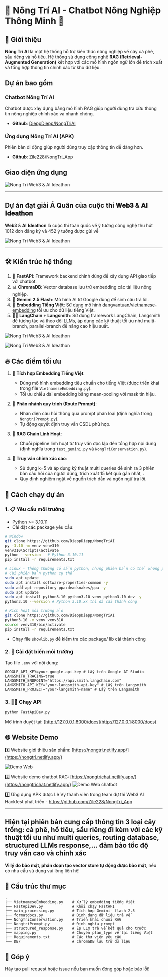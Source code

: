 # 🌟 Nông Trí AI - Chatbot Nông Nghiệp Thông Minh 🌱

## 📌 Giới thiệu

**Nông Trí AI** là một hệ thống hỗ trợ kiến thức nông nghiệp về cây cà phê, sầu riêng và hồ tiêu. Hệ thống sử dụng công nghệ **RAG (Retrieval-Augmented Generation)** kết hợp với các mô hình ngôn ngữ lớn để trích xuất và tổng hợp thông tin chính xác từ kho dữ liệu.

## Dự án bao gồm

### Chatbot Nông Trí AI
Chatbot được xây dựng bằng mô hình RAG giúp người dùng tra cứu thông tin nông nghiệp chính xác và nhanh chóng.
- **Github**: [DieppDiepp/NongTriAI](https://github.com/DieppDiepp/NongTriAI)

### Ứng dụng Nông Trí AI (APK)
Phiên bản di động giúp người dùng truy cập thông tin dễ dàng hơn.
- **Github**: [Zile228/NongTri_App](https://github.com/Zile228/NongTri_App)

## Giao diện ứng dụng
![Nong Tri Web3 & AI Ideathon](https://github.com/DieppDiepp/NongTriAI/raw/main/image/Nông%20Trí%20–%20Chatbot%20trợ%20lý%20nông%20nghiệp%20AI%20dành%20riêng%20cho%20nông%20dân%20Việt%20Nam.png)

----------------------
## Dự án đạt giải Á Quân của cuộc thi 𝐖𝐞𝐛𝟑 & 𝐀𝐈 𝐈𝐝𝐞𝐚𝐭𝐡𝐨𝐧
𝐖𝐞𝐛𝟑 & 𝐀𝐈 𝐈𝐝𝐞𝐚𝐭𝐡𝐨𝐧 là cuộc thi toàn quốc về ý tưởng công nghệ thu hút 1012 đơn đăng ký và 452 ý tưởng được gửi về

![Nong Tri Web3 & AI Ideathon](https://github.com/DieppDiepp/NongTriAI/raw/main/image/top-2.jpg)

-------------
## 🛠️ Kiến trúc hệ thống

1. 🚀 **FastAPI**: Framework backend chính dùng để xây dựng API giao tiếp với chatbot.
2. 📊 **ChromaDB**: Vector database lưu trữ embedding các tài liệu nông nghiệp.
3. 🤖 **Gemini 2.5 Flash**: Mô hình AI từ Google dùng để sinh câu trả lời.
4. 📝 **Embedding Tiếng Việt**: Sử dụng mô hình [dangvantuan/vietnamese-embedding](https://huggingface.co/dangvantuan/vietnamese-embedding) tối ưu cho dữ liệu tiếng Việt.
5. 🦜️🔗 **LangChain + Langsmith**: Sử dụng framework LangChain, Langsmith để tương tác và theo dõi LLMs, áp dụng các kỹ thuật tối ưu như multi-branch, parallel-branch để nâng cao hiệu suất.

![Nong Tri Web3 & AI Ideathon](https://github.com/DieppDiepp/NongTriAI/raw/main/image/langsmith_1.png)

![Nong Tri Web3 & AI Ideathon](https://github.com/DieppDiepp/NongTriAI/raw/main/image/langsmith_2.png)

## 🔥 Các điểm tối ưu 

1. 📌 **Tích hợp Embedding Tiếng Việt**:
   - Dùng mô hình embedding tiêu chuẩn cho tiếng Việt (được triển khai trong file `VietnameseEmbedding.py`).
   - Tối ưu chiếu dài embedding bằng mean-pooling với mask tín hiệu.

2. 🔎 **Phân nhánh quy trình (Route Prompt)**:
   - Nhận diện câu hỏi thông qua prompt phân loại (định nghĩa trong `NongtriPrompt.py`).
   - Tự động quyết định truy vấn CSDL phù hợp.

3. 🔗 **RAG Chain Linh Hoạt**:
   - Chuỗi pipeline linh hoạt từ truy vấn độc lập đến tổng hợp nội dung (định nghĩa trong `test_gemini.py` và `NongTriConservation.py`).

4. 🎯 **Truy vấn chính xác cao**:
   - Sử dụng k=5 và áp dụng kỹ thuật multi queries để sinh ra 3 phiên bản câu hỏi của người dùng, trích xuất 15 kết quả gần nhất, .
   - Quy định nghiêm ngặt về nguồn trích dẫn và ngôn ngữ trả lời.

## 🚀 Cách chạy dự án

### 1. 📋 Yêu cầu môi trường

- Python >= 3.10.11
- Cài đặt các package yêu cầu:

```bash
# Window
git clone https://github.com/DieppDiepp/NongTriAI
py -3.10 -m venv venv310
venv310\Scripts\activate
python --version   # Python 3.10.11
pip install -r requirements.txt

# Linux - Thông thường có sẵn python, nhưng phiên bản có thể không phù hợp
# Cài phiên bản python cụ thể
sudo apt update
sudo apt install software-properties-common -y
sudo add-apt-repository ppa:deadsnakes/ppa -y
sudo apt update
sudo apt install python3.10 python3.10-venv python3.10-dev -y
python3.10 --version # Python 3.10.xx thì đã cài thành công 

# Kích hoạt môi trường ảo
git clone https://github.com/DieppDiepp/NongTriAI
python3.10 -m venv venv310
source venv310/bin/activate
pip install -r requirements.txt
```

- Chạy file `showlib.py` để kiểm tra các package/ lib cài thành công 
### 2. 🔐 Cài đặt biến môi trường

Tạo file `.env` với nội dung:

```
GOOGLE_API_KEY=your-google-api-key # Lấy trên Google AI Studio 
LANGSMITH_TRACING=true 
LANGSMITH_ENDPOINT="https://api.smith.langchain.com"
LANGSMITH_API_KEY="your-langsmith-api-key" # Lấy trên Langsmith
LANGSMITH_PROJECT="your-langsmith-name" # Lấy trên Langsmith
```

### 3. 🧑‍💻 Chạy API

```bash
python FastApiDev.py
```

Mở trình duyệt tại: [http://127.0.0.1:8000/docs](http://127.0.0.1:8000/docs)

## 🌐 Website Demo

1️⃣ Website giới thiệu sản phẩm: [https://nongtri.netlify.app/](https://nongtri.netlify.app/)

![Demo Web](https://github.com/DieppDiepp/NongTriAI/raw/main/image/demoweb.jpg)

2️⃣ Website demo chatbot RAG: [https://nongtrichat.netlify.app/](https://nongtrichat.netlify.app/)
![Demo Web chatbot](https://github.com/DieppDiepp/NongTriAI/blob/main/image/nongtrichat_full.png)

3️⃣ Ứng dụng APK được Lê Vy thành viên trong team dự thi Web3 AI Hackfest phát triển - https://github.com/Zile228/NongTri_App 

-------------
## Hiện tại phiên bản cung cấp thông tin 3 loại cây trồng: cà phê, hồ tiêu, sầu riêng đi kèm với các kỹ thuật tối ưu như multi queries, routing database, structured LLMs response,... đảm bảo tốc độ truy vấn cao và chính xác
**Vì lý do bảo mật, phân đoạn tạo vector store tự động được bảo mật**, nếu có nhu cầu sử dụng vui lòng liên hệ!

## 📂 Cấu trúc thư mục

```
.
├── VietnameseEmbedding.py    # Xử lý embedding tiếng Việt
├── FastApiDev.py             # Khởi chạy FastAPI
├── main_processing.py        # Tích hợp Gemini- flash 2.5
├── formatdocs.py             # Định dạng dữ liệu trả về
├── NongTriConservation.py    # Triển khai chuỗi RAG
├── NongtriPrompt.py          # Định nghĩa prompt
├── structured_response.py    # Ép LLm trả về kết quả cho trước
├── mapping.py                # Chuyển plan_type về lại tiếng Việt
├── Requirements.txt          # Các thư viện yêu cầu 
└── DB/                       # ChromaDB lưu trữ dữ liệu
```

## 🤝 Góp ý

Hãy tạo pull request hoặc issue nếu bạn muốn đóng góp hoặc báo lỗi!

